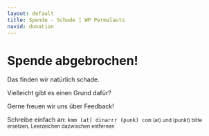 ```yaml
---
layout: default
title: Spende - Schade | WP Permalauts
navid: donation
---
```


# Spende abgebrochen!

Das finden wir natürlich schade.

Vielleicht gibt es einen Grund dafür?

Gerne freuen wir uns über Feedback!

Schreibe einfach an: `kmm (at) dinarrr (punk) com`
<small>(at) und (punkt) bitte ersetzen, Leerzeichen dazwischen entfernen</small>
